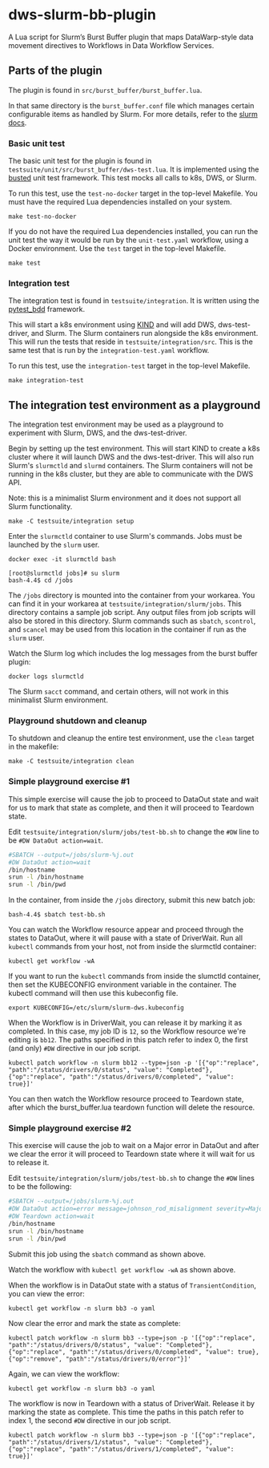 # dws-slurm-bb-plugin
A Lua script for Slurm’s Burst Buffer plugin that maps DataWarp-style data movement directives to Workflows in Data Workflow Services.

## Parts of the plugin

The plugin is found in `src/burst_buffer/burst_buffer.lua`.

In that same directory is the `burst_buffer.conf` file which manages certain configurable items as handled by Slurm.  For more details, refer to the [slurm docs](https://slurm.schedmd.com/burst_buffer.conf.html).

### Basic unit test

The basic unit test for the plugin is found in `testsuite/unit/src/burst_buffer/dws-test.lua`.  It is implemented using the [busted](https://lunarmodules.github.io/busted/) unit test framework.  This test mocks all calls to k8s, DWS, or Slurm.

To run this test, use the `test-no-docker` target in the top-level Makefile.  You must have the required Lua dependencies installed on your system.

```console
make test-no-docker
```

If you do not have the required Lua dependencies installed, you can run the unit test the way it would be run by the `unit-test.yaml` workflow, using a Docker environment. Use the `test` target in the top-level Makefile.

```console
make test
```

### Integration test

The integration test is found in `testsuite/integration`. It is written using the [pytest_bdd](https://pypi.org/project/pytest-bdd/) framework.

This will start a k8s environment using [KIND](https://kind.sigs.k8s.io) and will add DWS, dws-test-driver, and Slurm.  The Slurm containers run alongside the k8s environment.  This will run the tests that reside in `testsuite/integration/src`.  This is the same test that is run by the `integration-test.yaml` workflow.

To run this test, use the `integration-test` target in the top-level Makefile.

```console
make integration-test
```

## The integration test environment as a playground

The integration test environment may be used as a playground to experiment with Slurm, DWS, and the dws-test-driver.

Begin by setting up the test environment.  This will start KIND to create a k8s cluster where it will launch DWS and the dws-test-driver.  This will also run Slurm's `slurmctld` and `slurmd` containers.  The Slurm containers will not be running in the k8s cluster, but they are able to communicate with the DWS API.

Note: this is a minimalist Slurm environment and it does not support all Slurm functionality.

```console
make -C testsuite/integration setup
```

Enter the `slurmctld` container to use Slurm's commands.  Jobs must be launched by the `slurm` user.

```console
docker exec -it slurmctld bash

[root@slurmctld jobs]# su slurm
bash-4.4$ cd /jobs
```

The `/jobs` directory is mounted into the container from your workarea.  You can find it in your workarea at `testsuite/integration/slurm/jobs`.  This directory contains a sample job script.  Any output files from job scripts will also be stored in this directory.  Slurm commands such as `sbatch`, `scontrol`, and `scancel` may be used from this location in the container if run as the `slurm` user.

Watch the Slurm log which includes the log messages from the burst buffer
plugin:

```console
docker logs slurmctld
```

The Slurm `sacct` command, and certain others, will not work in this minimalist Slurm environment.

### Playground shutdown and cleanup

To shutdown and cleanup the entire test environment, use the `clean` target in the makefile:

```console
make -C testsuite/integration clean
```

### Simple playground exercise #1

This simple exercise will cause the job to proceed to DataOut state and wait for us to mark that state as complete, and then it will proceed to Teardown state.

Edit `testsuite/integration/slurm/jobs/test-bb.sh` to change the `#DW` line to be `#DW DataOut action=wait`.

```bash
#SBATCH --output=/jobs/slurm-%j.out
#DW DataOut action=wait
/bin/hostname
srun -l /bin/hostname
srun -l /bin/pwd
```

In the container, from inside the `/jobs` directory, submit this new batch job:

```console
bash-4.4$ sbatch test-bb.sh
```

You can watch the Workflow resource appear and proceed through the states to DataOut, where it will pause with a state of DriverWait.  Run all `kubectl` commands from your host, not from inside the slurmctld container:

```console
kubectl get workflow -wA
```

If you want to run the `kubectl` commands from inside the slumctld container, then set the KUBECONFIG environment variable in the container.  The kubectl command will then use this kubeconfig file.

```console
export KUBECONFIG=/etc/slurm/slurm-dws.kubeconfig
```

When the Workflow is in DriverWait, you can release it by marking it as completed.  In this case, my job ID is `12`, so the Workflow resource we're editing is `bb12`.  The paths specified in this patch refer to index 0, the first (and only) `#DW` directive in our job script.

```console
kubectl patch workflow -n slurm bb12 --type=json -p '[{"op":"replace", "path":"/status/drivers/0/status", "value": "Completed"}, {"op":"replace", "path":"/status/drivers/0/completed", "value": true}]'
```

You can then watch the Workflow resource proceed to Teardown state, after which the burst_buffer.lua teardown function will delete the resource.

### Simple playground exercise #2

This exercise will cause the job to wait on a Major error in DataOut and after
we clear the error it will proceed to Teardown state where it will wait for
us to release it.

Edit `testsuite/integration/slurm/jobs/test-bb.sh` to change the `#DW` lines to be the following:

```bash
#SBATCH --output=/jobs/slurm-%j.out
#DW DataOut action=error message=johnson_rod_misalignment severity=Major
#DW Teardown action=wait
/bin/hostname
srun -l /bin/hostname
srun -l /bin/pwd
```

Submit this job using the `sbatch` command as shown above.

Watch the workflow with `kubectl get workflow -wA` as shown above.

When the workflow is in DataOut state with a status of `TransientCondition`, you can view the error:

```console
kubectl get workflow -n slurm bb3 -o yaml
```

Now clear the error and mark the state as complete:

```console
kubectl patch workflow -n slurm bb3 --type=json -p '[{"op":"replace", "path":"/status/drivers/0/status", "value": "Completed"}, {"op":"replace", "path":"/status/drivers/0/completed", "value": true}, {"op":"remove", "path":"/status/drivers/0/error"}]'
```

Again, we can view the workflow:

```console
kubectl get workflow -n slurm bb3 -o yaml
```

The workflow is now in Teardown with a status of DriverWait.  Release it by marking the state as complete.  This time the paths in this patch refer to index 1, the second `#DW` directive in our job script.

```console
kubectl patch workflow -n slurm bb3 --type=json -p '[{"op":"replace", "path":"/status/drivers/1/status", "value": "Completed"}, {"op":"replace", "path":"/status/drivers/1/completed", "value": true}]'
```

